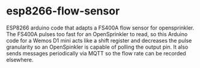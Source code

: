 # esp8266-flow-sensor
ESP8266 arduino code that adapts a FS400A flow sensor for opensprinkler. The FS400A pulses too fast for an OpenSprinkler to read, so this Arduino code for a Wemos D1 mini acts like a shift register and decreases the pulse granularity so an OpenSpinkler is capable of polling the output pin. It also sends messages periodically via MQTT so the flow rate can be recorded elsewhere.

